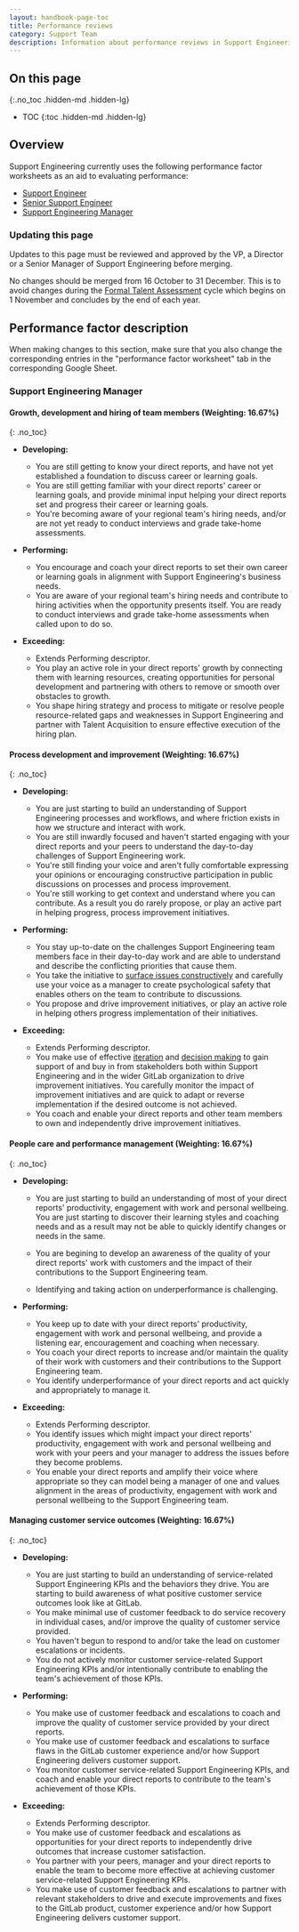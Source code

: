 ```yaml
---
layout: handbook-page-toc
title: Performance reviews
category: Support Team
description: Information about performance reviews in Support Engineering
---
```


## On this page
{:.no_toc .hidden-md .hidden-lg}

- TOC
{:toc .hidden-md .hidden-lg}

## Overview

Support Engineering currently uses the following performance factor worksheets
as an aid to evaluating performance:

- [Support Engineer](https://docs.google.com/spreadsheets/d/1xgP0BVierRfWYlnzR33KfeVNSq2oLTBezMlNYT0NM58/edit#gid=395345394)
- [Senior Support Engineer](https://docs.google.com/spreadsheets/d/166OuQVtUchuNrJb3EJgAljkMWJufYQdvgu_NDGnRptU/edit#gid=395345394)
- [Support Engineering Manager](https://docs.google.com/spreadsheets/d/1vofiuOdUGtK0URS3xtF4kFO03vC0GI4c8YnInzNWgW4/edit#gid=1494273631)

### Updating this page

Updates to this page must be reviewed and approved by the VP, a Director or a
Senior Manager of Support Engineering before merging.

No changes should be merged from 16 October to 31 December. This is to avoid
changes during the [Formal Talent Assessment](/handbook/people-group/talent-assessment/#timeline)
cycle which begins on 1 November and concludes by the end of each year.

## Performance factor description

When making changes to this section, make sure that you also change the
corresponding entries in the "performance factor worksheet" tab in the
corresponding Google Sheet.

### Support Engineering Manager

#### Growth, development and hiring of team members (Weighting: 16.67%)
{: .no_toc}

- **Developing:**
  - You are still getting to know your direct reports, and have not yet
    established a foundation to discuss career or learning goals.
  - You are still getting familiar with your direct reports' career or learning goals, and
    provide minimal input helping your direct reports set and progress their career or
    learning goals.
  - You're becoming aware of your regional team's hiring needs, and/or are not yet
    ready to conduct interviews and grade take-home assessments.

- **Performing:**
  - You encourage and coach your direct reports to set their own career or
    learning goals in alignment with Support Engineering's business needs.
  - You are aware of your regional team's hiring needs and contribute to hiring
    activities when the opportunity presents itself. You are ready to conduct
    interviews and grade take-home assessments when called upon to do so.

- **Exceeding:**
  - Extends Performing descriptor.
  - You play an active role in your direct reports' growth by connecting them
    with learning resources, creating opportunities for personal development
    and partnering with others to remove or smooth over obstacles to growth.
  - You shape hiring strategy and process to mitigate or resolve people
    resource-related gaps and weaknesses in Support Engineering and partner with
    Talent Acquisition to ensure effective execution of the hiring plan.

#### Process development and improvement (Weighting: 16.67%)
{: .no_toc}

- **Developing:**
  - You are just starting to build an understanding of Support Engineering
    processes and workflows, and where friction exists in how we structure and
    interact with work.
  - You are still inwardly focused and haven't started engaging with your direct reports and your peers to understand
    the day-to-day challenges of Support Engineering work.
  - You're still finding your voice and aren't fully comfortable expressing your opinions or encouraging constructive participation in
    public discussions on processes and process improvement.
  - You're still working to get context and understand where you can contribute. As a result you do rarely propose, or play an active part in helping progress, process
    improvement initiatives.

- **Performing:**
  - You stay up-to-date on the challenges Support Engineering team members
    face in their day-to-day work and are able to understand and describe the
    conflicting priorities that cause them.
  - You take the initiative to [surface issues constructively](https://about.gitlab.com/handbook/values/#surface-issues-constructively)
    and carefully use your voice as a manager to create psychological safety
    that enables others on the team to contribute to discussions.
  - You propose and drive improvement initiatives, or play an active role in helping
    others progress implementation of their initiatives.

- **Exceeding:**
  - Extends Performing descriptor.
  - You make use of effective [iteration](https://about.gitlab.com/handbook/values/#iteration)
    and [decision making](https://about.gitlab.com/handbook/leadership/making-decisions/)
    to gain support of and buy in from stakeholders both within Support
    Engineering and in the wider GitLab organization to drive improvement
    initiatives. You carefully monitor the impact of improvement initiatives and
    are quick to adapt or reverse implementation if the desired outcome is not
    achieved.
  - You coach and enable your direct reports and other team members to own and
    independently drive improvement initiatives.

#### People care and performance management (Weighting: 16.67%)
{: .no_toc}

- **Developing:**
  - You are just starting to build an understanding of most of your direct
    reports' productivity, engagement with work and personal wellbeing. You are
    just starting to discover their learning styles and coaching needs and as a result may not be able to quickly identify changes or needs in the same.

  - You are begining to develop an awareness of the quality of your direct reports' work
    with customers and the impact of their contributions to the Support Engineering team.
  - Identifying and taking action on underperformance is challenging.

- **Performing:**
  - You keep up to date with your direct reports' productivity, engagement with
    work and personal wellbeing, and provide a listening ear, encouragement and
    coaching when necessary.
  - You coach your direct reports to increase and/or maintain the quality of
    their work with customers and their contributions to the Support Engineering
    team.
  - You identify underperformance of your direct reports and act quickly and
    appropriately to manage it.

- **Exceeding:**
  - Extends Performing descriptor.
  - You identify issues which might impact your direct reports' productivity,
    engagement with work and personal wellbeing and work with your peers and
    your manager to address the issues before they become problems.
  - You enable your direct reports and amplify their voice where appropriate so
    they can model being a manager of one and values alignment in the
    areas of productivity, engagement with work and personal wellbeing to the
    Support Engineering team.

#### Managing customer service outcomes (Weighting: 16.67%)
{: .no_toc}

- **Developing:**
  - You are just starting to build an understanding of service-related Support
    Engineering KPIs and the behaviors they drive. You are starting to build
    awareness of what positive customer service outcomes look like at GitLab.
  - You make minimal use of customer feedback to do service recovery in
    individual cases, and/or improve the quality of customer service provided.
  - You haven't begun to respond to and/or take the lead on customer escalations or
    incidents.
  - You do not actively monitor customer service-related Support Engineering KPIs and/or
    intentionally contribute to enabling the team's achievement of those KPIs.

- **Performing:**
  - You make use of customer feedback and escalations to coach and improve the
    quality of customer service provided by your direct reports.
  - You make use of customer feedback and escalations to surface flaws in the
    GitLab customer experience and/or how Support Engineering delivers customer
    support.
  - You monitor customer service-related Support Engineering KPIs, and coach and
    enable your direct reports to contribute to the team's achievement of those
    KPIs.

- **Exceeding:**
  - Extends Performing descriptor.
  - You make use of customer feedback and escalations as opportunities for your
    direct reports to independently drive outcomes that increase customer
    satisfaction.
  - You partner with your peers, manager and your direct reports to enable the
    team to become more effective at achieving customer service-related Support
    Engineering KPIs.
  - You make use of customer feedback and escalations to partner with relevant
    stakeholders to drive and execute improvements and fixes to the GitLab
    product, customer experience and/or how Support Engineering delivers
    customer support.
